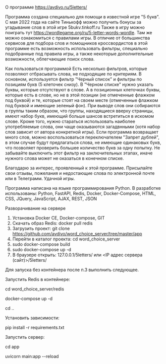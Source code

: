 О программе
https://avdivo.ru/5letters/

Программа создана специально для помощи в известной игре "5 букв". 
С мая 2022 года на сайте Тинькофф можно получить бонусы за угадывание слов в этой игре 5bukv.tinkoff.ru 
Также в игру можно поиграть тут https://wordlegame.org/ru/5-letter-words-wordle. 
Там же можно ознакомиться с правилами игры.
В отличие от большинства сервисов для подбора слов и помощников кроссвордистов в этой программе есть возможность 
использовать фильтры, специально подобранные под правила игры, а также некоторые дополнительные возможности, 
облегчающие поиск слова.

Как пользоваться программой
Есть несколько фильтров, которые позволяют отбрасывать слова, не подходящие по критериям. В основном, 
используется фильтр "Черный список" и фильтры по позициям букв (5 клеточек снизу). В "Черном списке" нужно указать 
буквы, которые отсутствуют в слове. А в позиционных клеточках буквы, которые есть в слове, но не в этой 
позиции (не отмеченные флажком под буквой) и те, которые стоят на своем месте (отмеченные флажком под буквой и имеющие 
зеленый фон).
При выводе слов они собираются в группы таким образом, что группы, находящиеся вверху страницы, имеют набор букв, 
имеющий больше шансов встретиться в искомом слове. Кроме того, нужно стараться использовать наиболее употребляемые 
слова, они чаще оказываются загадвнными (хотя набор слов зависит от автора конкретной игры).
Если программа возвращает много слов, можно воспользоваться переключателем "Запрет дублей", в этом случае будут 
предлагаться слова, не имеющие одинаковых букв, что позволяет проверить большее количество букв за одну попытку. 
Не забывайте выключить этот фильтр на заключительных этапах, иначе нужного слова может не оказаться в конечном списке.

Благодарю за интерес, проявленный к этой программе. 
Присылайте свои отзывы, пожелания и недостающие слова по электронной почте или в Телеграмм. Удачной игры.


Программа написана на языке программирования Python.
В разработке использованы:
Python, FastAPI, Redis, Docker, Docker-Compose, HTML, CSS, JQuery, JavaScript, AJAX, REST, JSON


Разворачивание на сервере
1. Установка Docker CE, Docker-compose, GIT
2. Скачать образ Redis: docker pull redis
3. Загрузить проект: git clone https://github.com/avdivo/word_choice_server/tree/master/app
4. Перейти в каталог проекта: cd word_choice_server
5. sudo docker-compose build
6. sudo docker-compose up -d
7. В браузере открыть: 127.0.0.1/5letters/ или <IP адрес сервера (сайт)>/5letters/



Для запуска без контейнера после п.3 выполнить следующее.

Запустить Redis в контейнере:

cd word_choice_server/redis

docker-compose up -d

cd ..

Установить зависимости:

pip install -r requirements.txt

Запустить сервер:

cd app

uvicorn main:app --reload
